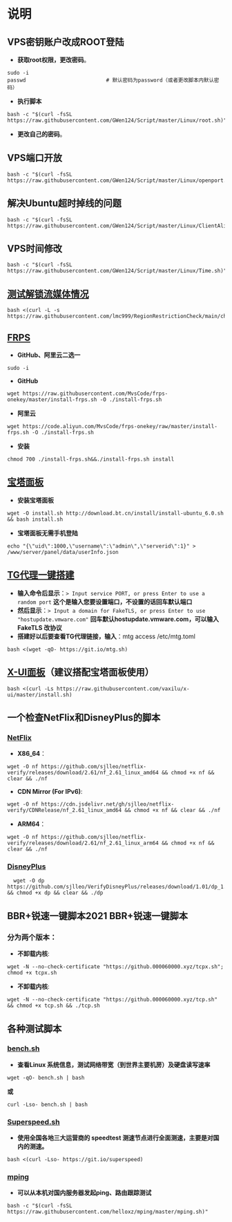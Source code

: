 # 说明

## VPS密钥账户改成ROOT登陆
- **获取root权限，更改密码**。
```shell
sudo -i
passwd							# 默认密码为password（或者更改脚本内默认密码）
```
- **执行脚本**
```shell
bash -c "$(curl -fsSL https://raw.githubusercontent.com/GWen124/Script/master/Linux/root.sh)"
```
- **更改自己的密码**。


## VPS端口开放 
```shell
bash -c "$(curl -fsSL https://raw.githubusercontent.com/GWen124/Script/master/Linux/openport.sh)"
```

## 解决Ubuntu超时掉线的问题 
```shell
bash -c "$(curl -fsSL https://raw.githubusercontent.com/GWen124/Script/master/Linux/ClientAliveInterval.sh)"
```

## VPS时间修改
```shell
bash -c "$(curl -fsSL https://raw.githubusercontent.com/GWen124/Script/master/Linux/Time.sh)"
```

## [测试解锁流媒体情况](https://github.com/lmc999/RegionRestrictionCheck)
```shell
bash <(curl -L -s https://raw.githubusercontent.com/lmc999/RegionRestrictionCheck/main/check.sh)
```

## [FRPS](https://github.com/MvsCode/frps-onekey)
- **GitHub、阿里云二选一**
```shell
sudo -i
```
- **GitHub**
```shell
wget https://raw.githubusercontent.com/MvsCode/frps-onekey/master/install-frps.sh -O ./install-frps.sh
```
- **阿里云**
```shell
wget https://code.aliyun.com/MvsCode/frps-onekey/raw/master/install-frps.sh -O ./install-frps.sh
```
- **安装**
```shell
chmod 700 ./install-frps.sh&&./install-frps.sh install
```

## [宝塔面板](https://github.com/aaPanel/BaoTa)
- **安装宝塔面板**
```shell
wget -O install.sh http://download.bt.cn/install/install-ubuntu_6.0.sh && bash install.sh
```
- **宝塔面板无需手机登陆**
```shell
echo "{\"uid\":1000,\"username\":\"admin\",\"serverid\":1}" > /www/server/panel/data/userInfo.json
```

## [TG代理一键搭建](https://github.com/cutelua/mtg-dist)
- **输入命令后显示**：`> Input service PORT, or press Enter to use a random port` **这个是输入您要设置端口，不设置的话回车默认端口**
- **然后显示**：`> Input a domain for FakeTLS, or press Enter to use "hostupdate.vmware.com"` **回车默认hostupdate.vmware.com，可以输入 FakeTLS 改协议**
- **搭建好以后要查看TG代理链接，输入**：mtg access /etc/mtg.toml
```shell
bash <(wget -qO- https://git.io/mtg.sh)
```

## [X-UI面板](https://github.com/vaxilu/x-ui)（建议搭配宝塔面板使用）
```shell
bash <(curl -Ls https://raw.githubusercontent.com/vaxilu/x-ui/master/install.sh)
```

## 一个检查NetFlix和DisneyPlus的脚本
### [NetFlix](https://github.com/sjlleo/netflix-verify)
- **X86_64**：
```shell
wget -O nf https://github.com/sjlleo/netflix-verify/releases/download/2.61/nf_2.61_linux_amd64 && chmod +x nf && clear && ./nf
```
- **CDN Mirror (For IPv6)**:
```shell
wget -O nf https://cdn.jsdelivr.net/gh/sjlleo/netflix-verify/CDNRelease/nf_2.61_linux_amd64 && chmod +x nf && clear && ./nf
```
- **ARM64**：
```shell
wget -O nf https://github.com/sjlleo/netflix-verify/releases/download/2.61/nf_2.61_linux_arm64 && chmod +x nf && clear && ./nf
```
### [DisneyPlus](https://github.com/sjlleo/VerifyDisneyPlus)
```shell
  wget -O dp https://github.com/sjlleo/VerifyDisneyPlus/releases/download/1.01/dp_1.01_linux_amd64 && chmod +x dp && clear && ./dp
```

## BBR+锐速一键脚本2021 BBR+锐速一键脚本
### 分为两个版本：
- **不卸载内核**:
```shell
wget -N --no-check-certificate "https://github.000060000.xyz/tcpx.sh"; chmod +x tcpx.sh
```
- **不卸载内核**:
```shell
wget -N --no-check-certificate "https://github.000060000.xyz/tcp.sh" && chmod +x tcp.sh && ./tcp.sh
```

## 各种测试脚本
### [bench.sh](https://github.com/teddysun/across)
- **查看Linux 系统信息，测试网络带宽（到世界主要机房）及硬盘读写速率**
```shell
wget -qO- bench.sh | bash
```
**或**
```shell
curl -Lso- bench.sh | bash
```
### [Superspeed.sh](https://github.com/ernisn/superspeed)
- **使用全国各地三大运营商的 speedtest 测速节点进行全面测速，主要是对国内的测速。**
```shell
bash <(curl -Lso- https://git.io/superspeed)
```
### [mping](https://github.com/helloxz/mping)
- **可以从本机对国内服务器发起ping、路由跟踪测试**
```shell
bash -c "$(curl -fsSL https://raw.githubusercontent.com/helloxz/mping/master/mping.sh)"
```
